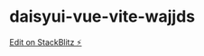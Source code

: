 # daisyui-vue-vite-wajjds

[Edit on StackBlitz ⚡️](https://stackblitz.com/edit/daisyui-vue-vite-wajjds)
